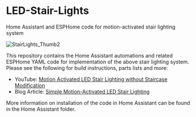 # LED-Stair-Lights
Home Assistant and ESPHome code for motion-activated stair lighting system

![StairLights_Thumb2](https://user-images.githubusercontent.com/55962781/175975288-5ebef9e0-de67-41ae-b89a-86c036ef3958.jpg)

This repository contains the Home Assistant automations and related ESPHome YAML code for implementation of the above stair lighting system.  Please see the following for build instructions, parts lists and more:

- YouTube: [Motion Activated LED Stair Lighting without Staircase Modification](https://youtu.be/Y29Y0iTLggg)
- Blog Article: [Simple Motion-Activated LED Stair Lighting](https://resinchemtech.blogspot.com/2021/07/simple-motion-activated-led-stair.html)

More information on installation of the code in Home Assistant can be found in the Home Assistant folder.
